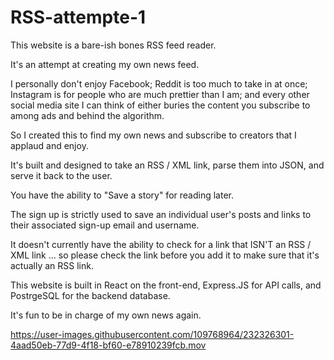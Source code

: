 # RSS-attempte-1

This website is a bare-ish bones RSS feed reader.

It's an attempt at creating my own news feed. 

I personally don't enjoy Facebook; Reddit is too much to take in at once; Instagram is for people who are much prettier than I am; and every other social media site I can think of either buries the content you subscribe to among ads and behind the algorithm. 

So I created this to find my own news and subscribe to creators that I applaud and enjoy. 

It's built and designed to take an RSS / XML link, parse them into JSON, and serve it back to the user. 

You have the ability to "Save a story" for reading later.

The sign up is strictly used to save an individual user's posts and links to their associated sign-up email and username. 

It doesn't currently have the ability to check for a link that ISN'T an RSS / XML link ... so please check the link before you add it to make sure that it's actually an RSS link.

This website is built in React on the front-end, Express.JS for API calls, and PostrgeSQL for the backend database. 

It's fun to be in charge of my own news again.

https://user-images.githubusercontent.com/109768964/232326301-4aad50eb-77d9-4f18-bf60-e78910239fcb.mov

